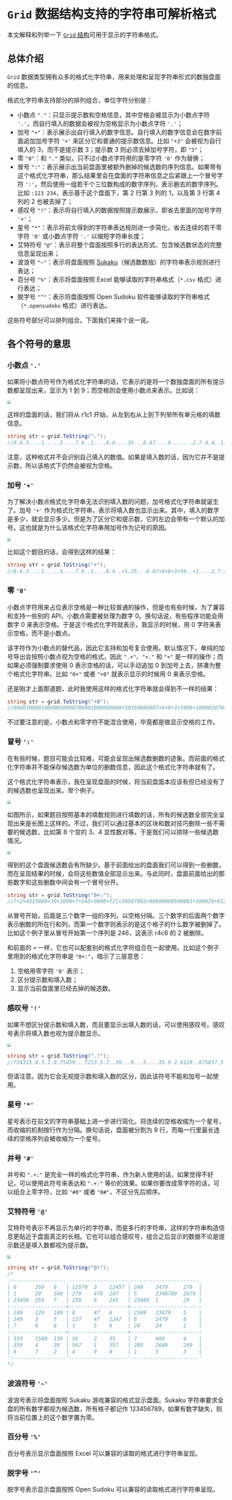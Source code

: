 # `Grid` 数据结构支持的字符串可解析格式

本文解释和列举一下 [`Grid` 结构](grid)可用于显示的字符串格式。

## 总体介绍

`Grid` 数据类型拥有众多的格式化字符串，用来处理和呈现字符串形式的数独盘面的信息。

格式化字符串支持部分的排列组合，单位字符分别是：

* 小数点 `"."`：只显示提示数和空格信息，其中空格会被显示为小数点字符 `'.'`，而自行填入的数据会被视为空格显示为小数点字符 `'.'`；
* 加号 `"+"`：表示展示出自行填入的数字信息。自行填入的数字信息会在数字前面追加加号字符 `'+'` 来区分它和普通的提示数信息。比如 `"+3"` 会被视为自行填入的 3，而不是提示数 3；提示数 3 则必须去掉加号字符，即 `"3"`；
* 零 `"0"`：和 `"."` 类似，只不过小数点字符用的是零字符 `'0'` 作为替换；
* 冒号 `":"`：表示展示出当前盘面里被额外删掉的候选数的序列信息。如果带有这个格式化字符串，那么结果里会在盘面的字符串信息之后紧跟上一个冒号字符 `':'`，然后使用一组若干个三位数构成的数字序列，表示删去的数字序列。比如 `:123 234`，表示基于这个盘面下，第 2 行第 3 列的 1，以及第 3 行第 4 列的 2 也被去掉了；
* 感叹号 `"!"`：表示将自行填入的数据按照提示数展示，即省去里面的加号字符 `'+'`；
* 星号 `"*"`：表示将前文得到的字符串表达规则进一步简化，省去连续的若干零字符 `'0'` 或小数点字符 `'.'` 以缩短字符串长度；
* 艾特符号 `"@"`：表示将整个盘面按照多行的表达形式、包含候选数状态的完整信息呈现出来；
* 波浪号 `"~"`：表示将盘面按照 [Sukaku](https://sudocue.net/sukaku.php)（候选数数独）的字符串表示规则进行表达；
* 百分号 `"%"`：表示将盘面按照 Excel 能够读取的字符串格式（`*.csv` 格式）进行表达；
* 脱字号 `"^"`：表示将盘面按照 Open Sudoku 软件能够读取的字符串格式（`*.opensudoku` 格式）进行表达。

这些符号部分可以排列组合。下面我们来挨个说一说。

## 各个符号的意思

### 小数点 `'.'`

如果将小数点符号作为格式化字符串的话，它表示的是将一个数独盘面的所有提示数都呈现出来，显示为 1 到 9；而空格则会使用小数点来表示。比如说：

<img src="pic/grid-format-dot.png" style="zoom:50%;" />

这样的盘面的话，我们将从 r1c1 开始，从左到右从上到下列举所有单元格的填数信息。

```csharp
string str = grid.ToString(".");
//8.6.3....1.....5....7.6..1....8.6....35...6.87....9.......2.7.4.4..1.......4...53
```

注意，这种格式并不会识别自己填入的数值。如果是填入数的话，因为它并不是提示数，所以该格式下仍然会被视为空格。

### 加号 `'+'`

为了解决小数点格式化字符串无法识别填入数的问题，加号格式化字符串就诞生了。加号 `'+'` 作为格式化字符串，表示将填入数也显示出来。其中，填入的数字是多少，就会显示多少。但是为了区分它和提示数，它的左边会带有一个默认的加号。这也就是为什么该格式化字符串用加号作为记号的原因。

<img src="pic/grid-format-plus.png" style="zoom:50%;" />

比如这个题目的话，会得到这样的结果：

```csharp
string str = grid.ToString("+");
//8.6.3....1.....5....7.6..1....8.6..+5.35...6.87+6+8+3+59..+1....2.7.4.4..1....+6+7+24+9+8+153
```

### 零 `'0'`

小数点字符用来占位表示空格是一种比较普通的操作，但是也有些时候，为了兼容和支持一些别的 API，小数点需要被处理为数字 0。换句话说，有些程序功能会用数字 0 来表示空格。于是这个格式化字符就表示，我显示的时候，用 0 字符来表示空格，而不是小数点。

该字符作为小数点的替代品，因此它支持和加号复合使用。默认情况下，单纯的加号导出会按照小数点视为空格的格式，因此 `".+"`、`"+."` 和 `"+"` 是一样的操作；而如果必须强制要求使用 0 表示空格的话，可以手动追加 0 到加号上去，拼凑为整个格式化字符串。比如 `"0+"` 或者 `"+0"` 就表示显示的时候用 0 来表示空格。

还是刚才上面那道题，此时我使用这样的格式化字符串就会得到不一样的结果：

```csharp
string str = grid.ToString("+0");
//80603000010000050000706001000080600+50350006087+6+8+3+5900+1000020704040010000+6+7+24+9+8+153
```

不过要注意的是，小数点和零字符不能混合使用，毕竟都是做显示空格的工作。

### 冒号 `':'`

在有些时候，题目可能会比较难，可能会呈现出候选数删数的迹象。而前面的格式化字符串并不能保存候选数为单位的删数信息，因此这个格式化字符串就有了。

这个格式化字符串表示，我在呈现盘面的时候，将当前盘面本应该有但已经没有了的候选数也呈现出来。举个例子。

<img src="pic/grid-format-colon-1.png" style="zoom:50%;" />

如图所示，如果题目按照基本的填数规则进行填数的话，所有的候选数全部完全呈现出来是长图上这样的。不过，我们可以通过基本的区块和数对技巧删除一些不需要的候选数，比如第 8 个宫的 3、4 显性数对等。于是我们可以排除一些候选数情况。

<img src="pic/grid-format-colon-2.png" style="zoom:50%;" />

得到的这个盘面候选数会有所缺少。基于前面给出的盘面我们可以得到一些删数，而在呈现结果的时候，会将这些数值全部显示出来。与此同时，盘面前面给出的那些数字和这些删数中间会有一个冒号分开。

```csharp
string str = grid.ToString("0+:");
//7+2+4315080+30+1090+7+545+9000+721+30507003+90009000500003+509020+612+900+8+758+3+7050000+945678+1+32:246 649 254 256 659 669 484 486
```

从冒号开始，后面是三个数字一组的序列，以空格分隔。三个数字的后面两个数字表示删数的所在行和列，而第一个数字则表示的是这个格子的什么数字被删掉了。比如这个例子里从冒号开始第一个序列是 246，这表示 r4c6 的 2 被删除。

和前面的 `+` 一样，它也可以配套别的格式化字符组合在一起使用。比如这个例子里用到的格式化字符串是 `"0+:"`，暗示了三层意思：

1. 空格用零字符 `'0'` 表示；
2. 区分提示数和填入数；
3. 显示当前盘面里已经去掉的候选数。

### 感叹号 `'!'`

如果不想区分提示数和填入数，而且要显示出填入数的话，可以使用感叹号。感叹号表示将填入数也视为提示数显示。

<img src="pic/grid-format-colon-1.png" style="zoom:50%;" />

```csharp
string str = grid.ToString(".!");
//724315.8.3.1.9.75459...7213.5.7..39...9...5....35.9.2.6129..875837.5....945678132
```

但请注意。因为它会无视提示数和填入数的区分，因此该符号不能和加号一起使用。

### 星号 `'*'`

星号表示在前文的字符串基础上进一步进行简化。将连续的空格收缩为一个星号，而收缩的机制按行作为分隔。换句话说，盘面被分割为 9 行，而每一行里最长连续的空格序列会被收缩为一个星号。

### 井号 `'#'`

井号和 `".+:"` 是完全一样的格式化字符串，作为新人使用的话，如果觉得不好记，可以使用此符号来表达和 `".+:"` 等价的效果。如果你要改成零字符的话，可以组合上零字符，比如 `"#0"` 或者 `"0#"`，不区分先后顺序。

### 艾特符号 `'@'`

艾特符号表示不再显示为单行的字符串，而是多行的字符串，这样的字符串构造信息更贴近于盘面真正的长相。它也可以组合感叹号，组合之后显示的数据不论是提示数还是填入数都视为提示数。

<img src="pic/grid-format-plus.png" style="zoom:50%;" />

```csharp
string str = grid.ToString("@!");
/*
.------------------.-------------------.----------------------.
| 8      259   6   | 12579  3    12457 | 249    2479     279  |
| 1      29    349 | 279    478  247   | 5      2346789  2679 |
| 23459  259   7   | 259    6    245   | 23489  1        29   |
:------------------+-------------------+----------------------:
| 249    129   149 | 8      47   6     | 2349   23479    5    |
| 249    3     5   | 127    47   1247  | 6      2479     8    |
| 7      6     8   | 3      5    9     | 24     24       1    |
:------------------+-------------------+----------------------:
| 359    1589  139 | 56     2    35    | 7      689      4    |
| 359    4     39  | 567    1    357   | 289    2689     269  |
| 6      7     2   | 4      9    8     | 1      5        3    |
'------------------'-------------------'----------------------'
*/
```

### 波浪符号 `'~'`

波浪号表示将盘面按照 Sukaku 游戏兼容的格式显示盘面。Sukaku 字符串要求全盘的所有数字都视为候选数，所有格子都记作 123456789，如果有数字缺失，则将当前位置上的这个数字置为零。

### 百分号 `'%'`

百分号表示显示盘面按照 Excel 可以兼容的读取的格式进行字符串呈现。

### 脱字号 `'^'`

脱字号表示显示盘面按照 Open Sudoku 可以兼容的读取格式进行字符串呈现。
